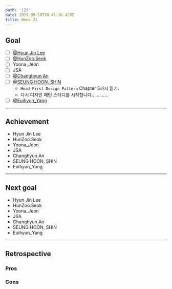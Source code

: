```yaml
---
path: '123'
date: 2019-09-10T10:41:16.429Z
title: Week 21
---
```

## Goal

- [ ] [@Hyun Jin Lee](https://github.com/HyunTruth)
- [ ] [@HunZoo.Seok](https://github.com/zooozoo)
- [ ] Yoona_Jeon
- [ ] JSA
- [ ] [@Changhyun An](https://github.com/achooan)
- [ ] [@SEUNG HOON, SHIN](https://github.com/newinh)
  - `Head First Design Pattern` Chapter 5까지 읽기.
  - 다시 디자인 패턴 스터디를 시작합니다.............
- [ ] [@Euihyun_Yang](https://github.com/noahluftyang)

---

## Achievement

- Hyun Jin Lee
- HunZoo.Seok
- Yoona_Jeon
- JSA
- Changhyun An
- SEUNG HOON, SHIN
- Euihyun_Yang

---

## Next goal

- Hyun Jin Lee
- HunZoo.Seok
- Yoona_Jeon
- JSA
- Changhyun An
- SEUNG HOON, SHIN
- Euihyun_Yang

---

## Retrospective

### Pros

### Cons

